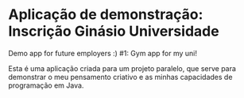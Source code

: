 # Aplicação de demonstração: Inscrição Ginásio Universidade

Demo app for future employers :) #1: Gym app for my uni!

Esta é uma aplicação criada para um projeto paralelo, 
que serve para demonstrar o meu pensamento criativo e as minhas capacidades de programação em Java.
